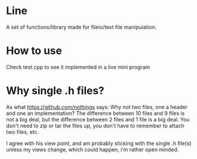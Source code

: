 # Line

A set of functions/library made for fileio/text file manipulation.

# How to use

Check test.cpp to see it implemented in a live mini program

# Why single .h files?

As what https://github.com/nothings says: Why not two files, one a header and one an implementation? The difference between 10 files and 9 files is not a big deal, but the difference between 2 files and 1 file is a big deal. You don't need to zip or tar the files up, you don't have to remember to attach two files, etc.

I agree with his view point, and am probably sticking with the single .h file(s) unless my views change, which could happen, i'm rather open minded.
